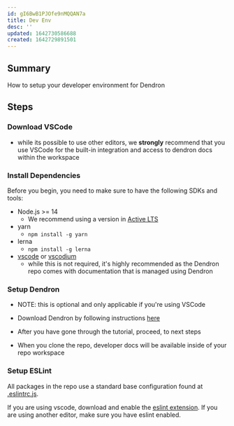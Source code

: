 ```yaml
---
id: gI6BwB1PJOfe9nMQQAN7a
title: Dev Env
desc: ''
updated: 1642730586688
created: 1642729891501
---
```


## Summary

How to setup your developer environment for Dendron

## Steps

### Download VSCode

- while its possible to use other editors, we **strongly** recommend that you use VSCode for the built-in integration and access to dendron docs within the workspace

### Install Dependencies
Before you begin, you need to make sure to have the following SDKs and tools:

- Node.js >= 14
  - We recommend using a version in [Active LTS](https://nodejs.org/en/about/releases/)
- yarn
  - `npm install -g yarn`
- lerna
  - `npm install -g lerna`
- [vscode](https://code.visualstudio.com/) or [vscodium](https://vscodium.com/)
  - while this is not required, it's highly recommended as the Dendron repo comes with documentation that is managed using Dendron

### Setup Dendron

- NOTE: this is optional and only applicable if you're using VSCode

- Download Dendron by following instructions [here](https://wiki.dendron.so/notes/678c77d9-ef2c-4537-97b5-64556d6337f1.html)
- After you have gone through the tutorial, proceed, to next steps
- When you clone the repo, developer docs will be available inside of your repo workspace

### Setup ESLint

All packages in the repo use a standard base configuration found at [.eslintrc.js](.eslintrc.js).

If you are using vscode, download and enable the [eslint extension](https://marketplace.visualstudio.com/items?itemName=dbaeumer.vscode-eslint).
If you are using another editor, make sure you have eslint enabled.

